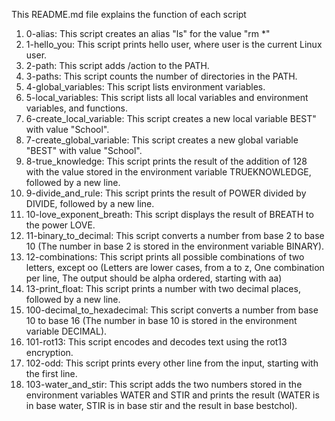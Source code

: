 This README.md file explains the function of each script
1. 0-alias: This script creates an alias "ls" for the value "rm *"
2. 1-hello_you: This script prints hello user, where user is the current Linux user.
3. 2-path: This script adds /action to the PATH.
4. 3-paths: This script counts the number of directories in the PATH.
5. 4-global_variables: This script lists environment variables.
6. 5-local_variables: This script lists all local variables and environment variables, and functions.
7. 6-create_local_variable: This script creates a new local variable BEST" with value "School".
8. 7-create_global_variable: This script creates a new global variable "BEST" with value "School".  
9. 8-true_knowledge: This script prints the result of the addition of 128 with the value stored in the environment variable TRUEKNOWLEDGE, followed by a new line.
10. 9-divide_and_rule: This script prints the result of POWER divided by DIVIDE, followed by a new line.
11. 10-love_exponent_breath: This script displays the result of BREATH to the power LOVE.   
12. 11-binary_to_decimal: This script converts a number from base 2 to base 10 (The number in base 2 is stored in the environment variable BINARY). 
13. 12-combinations: This script prints all possible combinations of two letters, except oo (Letters are lower cases, from a to z, One combination per line, The output should be alpha ordered, starting with aa)
14. 13-print_float: This script prints a number with two decimal places, followed by a new line.
15. 100-decimal_to_hexadecimal: This script converts a number from base 10 to base 16 (The number in base 10 is stored in the environment variable DECIMAL).
16. 101-rot13: This script encodes and decodes text using the rot13 encryption.
17. 102-odd: This script prints every other line from the input, starting with the first line.
18. 103-water_and_stir: This script adds the two numbers stored in the environment variables WATER and STIR and prints the result (WATER is in base water, STIR is in base stir and the result in base bestchol).  
